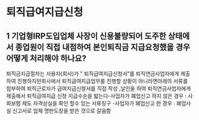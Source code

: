 # 퇴직급여지급신청
## 1 기업형IRP도입업체 사장이 신용불량되어 도주한 상태에서 종업원이 직접 내점하여 본인퇴직금 지급요청했을 경우 어떻게 처리해야 하나요?
퇴직금지급절차는 사용자(회사)가 " 퇴직급여지급신청서"를 퇴직연금사업자에게 제출하여 진행하지만회사에서 퇴직급여지급업무를 진행할 상황이 아니라면아래의 서류를 첨부하여 퇴직근로자가 급여지급신청서를 직접 작성 ,날인을 하여 퇴직연금사업자에게 제출해서 퇴직급여지급 신청 지급수순을 밟는다-사업자가 폐업신고 하지 않은 경우 : 사회보험 제도 자격상실을 확인 할수 있는 서류징구
-사업자가 폐업신고 한 경우 : 폐업사실 신고서로 업체 명판도장을 받은 것으로 갈음함

